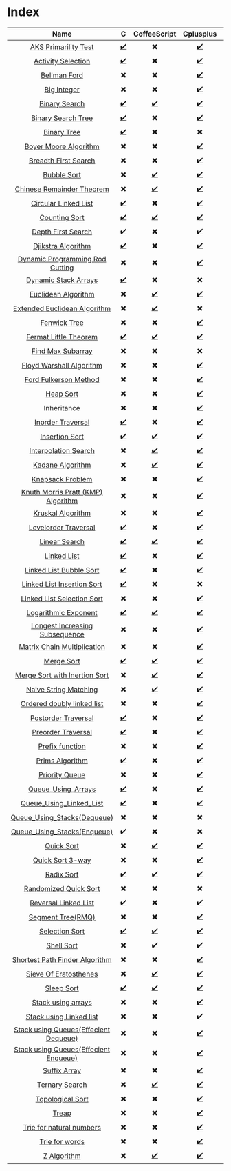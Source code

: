# Index

| Name | C | CoffeeScript | Cplusplus | CSharp | Java | JavaScript | PHP | Python | Ruby | GO |
| :---: | :---: | :---: | :---: | :---: | :---: | :---: | :---: | :---: | :---: | :---: |
| [AKS Primarility Test](AKS_Primarility_Test) | [:heavy_check_mark:](AKS_Primarility_Test/AKS.c) | :heavy_multiplication_x: | [:heavy_check_mark:](AKS_Primarility_Test/AKS.cpp)   | :heavy_multiplication_x: | [:heavy_check_mark:](AKS_primarility_Test/AKS.java) | :heavy_multiplication_x: | :heavy_multiplication_x: | :heavy_multiplication_x: | :heavy_multiplication_x: | :heavy_multiplication_x: |
| [Activity Selection](Activity_Selection) | [:heavy_check_mark:](Activity_Selection/Activity_Selection.c) | :heavy_multiplication_x: | [:heavy_check_mark:](Activity_Selection/Activity_Selection.cpp) | :heavy_multiplication_x: | [:heavy_check_mark:](Activity_Selection/Activity_Selection.java) | :heavy_multiplication_x: | :heavy_multiplication_x: | :heavy_multiplication_x: | :heavy_multiplication_x: | [:heavy_check_mark:](Activity_Selection/Activity_Selection.go) |
| [Bellman Ford](Bellmanford_Algorithm) | :heavy_multiplication_x: | :heavy_multiplication_x: | [:heavy_check_mark:](Bellmanford_Algorithm/Bellmanford.cpp) | :heavy_multiplication_x: | :heavy_multiplication_x: | :heavy_multiplication_x: | :heavy_multiplication_x: | [:heavy_check_mark:](Bellmanford_Algorithm/Bellmanford.py) | :heavy_multiplication_x: | :heavy_multiplication_x: |
| [Big Integer](Big_Integer) | :heavy_multiplication_x: | :heavy_multiplication_x: | [:heavy_check_mark:](Big_Integer/Big_Integer.cpp) | :heavy_multiplication_x: | :heavy_multiplication_x: | :heavy_multiplication_x: | :heavy_multiplication_x: | :heavy_multiplication_x: | :heavy_multiplication_x: | :heavy_multiplication_x: |
| [Binary Search](Binary_Search) | [:heavy_check_mark:](Binary_Search/Binary_Search.c) | [:heavy_check_mark:](Binary_Search/Binary_Search.coffee) | [:heavy_check_mark:](Binary_Search/Binary_Search.cpp) | [:heavy_check_mark:](Binary_Search/Binary_Search.cs) | [:heavy_check_mark:](Binary_Search/Binary_Search.java) | [:heavy_check_mark:](Binary_Search/Binary_Search.js) | [:heavy_check_mark:](Binary_Search/Binary_Search.php) | [:heavy_check_mark:](Binary_Search/Binary_Search.py) | [:heavy_check_mark:](Binary_Search/Binary_Search.rb) | [:heavy_check_mark:](Binary_Search/Binary_Search.go) |
| [Binary Search Tree](Binary_Search_Trees) | [:heavy_check_mark:](Binary_Search_Trees/BinarySearchTree.c) | :heavy_multiplication_x: | [:heavy_check_mark:](Binary_Search_Trees/BinarySearchTree.cpp) | [:heavy_check_mark:](Binary_Search_Trees/BinarySearchTree.cs) | [:heavy_check_mark:](Binary_Search_Trees/BinarySearchTree.java) | :heavy_multiplication_x: | :heavy_multiplication_x: | [:heavy_check_mark:](Binary_Search_Trees/BinarySearchTree.py) | [:heavy_check_mark:](Binary_Search_Trees/BinarySearchTree.rb) | :heavy_multiplication_x: |
| [Binary Tree](Binary_Tree) | [:heavy_check_mark:](Binary_Tree/Binary_Tree.c) | :heavy_multiplication_x: | :heavy_multiplication_x: | :heavy_multiplication_x: | :heavy_multiplication_x: | :heavy_multiplication_x: | :heavy_multiplication_x: | :heavy_multiplication_x: | :heavy_multiplication_x: | :heavy_multiplication_x: |
| [Boyer Moore Algorithm](Boyer_Moore_Algorithm) | :heavy_multiplication_x: | :heavy_multiplication_x: | [:heavy_check_mark:](Boyer_Moore_Algorithm/Boyer_Moore.cpp) | :heavy_multiplication_x: | :heavy_multiplication_x: | :heavy_multiplication_x: | :heavy_multiplication_x: | [:heavy_check_mark:](Boyer_Moore_Algorithm/Boyer_Moore.py) | :heavy_multiplication_x: | :heavy_multiplication_x: |
| [Breadth First Search](Breadth_First_Search) | :heavy_multiplication_x: | :heavy_multiplication_x: | [:heavy_check_mark:](Breadth_First_Search/Breadth_First_Search.cpp) | :heavy_multiplication_x: | [:heavy_check_mark:](Breadth_First_Search/BreadthFirstSearch.java) | :heavy_multiplication_x: | :heavy_multiplication_x: | [:heavy_check_mark:](Breadth_First_Search/BreadthFirstSearch.py) | :heavy_multiplication_x: | :heavy_multiplication_x: |
| [Bubble Sort](Bubble_Sort) | :heavy_multiplication_x: | [:heavy_check_mark:](Bubble_Sort/Bubble_Sort.coffee) | [:heavy_check_mark:](Bubble_Sort/Bubble_Sort.cpp) | [:heavy_check_mark:](Bubble_Sort/Bubble_Sort.cs) | [:heavy_check_mark:](Bubble_Sort/Bubble_Sort.java) | [:heavy_check_mark:](Bubble_Sort/Bubble_Sort.js) | [:heavy_check_mark:](Bubble_Sort/Bubble_Sort.php) | [:heavy_check_mark:](Bubble_Sort/Bubble_Sort.py) | [:heavy_check_mark:](Bubble_Sort/Bubble_Sort.rb) | :heavy_multiplication_x: |
| [Chinese Remainder Theorem](Chinese_Remainder_Theorem) | :heavy_multiplication_x: | [:heavy_check_mark:](Chinese_Remainder_Theorem/Chinese_Remainder_Theorem.coffee) | [:heavy_check_mark:](Chinese_Remainder_Theorem/Chinese_Remainder_Theorem.cpp) | [:heavy_check_mark:](Chinese_Remainder_Theorem/Chinese_Remainder_Theorem.cs) | [:heavy_check_mark:](Chinese_Remainder_Theorem/Chinese_Remainder_Theorem.java) | :heavy_multiplication_x: | :heavy_multiplication_x: | [:heavy_check_mark:](Chinese_Remainder_Theorem/Chinese_Remainder_Theorem.py) | :heavy_multiplication_x: | :heavy_multiplication_x: |
| [Circular Linked List](Circular_Linked_List) | [:heavy_check_mark:](Circular_Linked_List/Circular_Linked_List.c) | :heavy_multiplication_x: | [:heavy_check_mark:](Circular_Linked_List/Circular_Linked_List.cpp) | :heavy_multiplication_x: | :heavy_multiplication_x: | :heavy_multiplication_x: | :heavy_multiplication_x: | :heavy_multiplication_x: | :heavy_multiplication_x: | :heavy_multiplication_x: |
| [Counting Sort](Counting_Sort) | [:heavy_check_mark:](Counting_Sort/Counting_Sort.c) | [:heavy_check_mark:](Counting_Sort/Counting_Sort.coffee) | [:heavy_check_mark:](Counting_Sort/Counting_Sort.cpp) | [:heavy_check_mark:](Counting_Sort/Counting_Sort.cs) | [:heavy_check_mark:](Counting_Sort/Counting_Sort.java) | [:heavy_check_mark:](Counting_Sort/Counting_Sort.js) | [:heavy_check_mark:](Counting_Sort/Counting_Sort.php) | [:heavy_check_mark:](Counting_Sort/Counting_Sort.py) | :heavy_multiplication_x: | :heavy_multiplication_x: |
| [Depth First Search](Depth_First_Search) | [:heavy_check_mark:](Depth_First_Search/Depth_First_Search.c) | :heavy_multiplication_x: | [:heavy_check_mark:](Depth_First_Search/Depth_First_Search.cpp) | :heavy_multiplication_x: | :heavy_multiplication_x: | :heavy_multiplication_x: | :heavy_multiplication_x: | [:heavy_check_mark:](Depth_First_Search/Depth_First_Search.py) | :heavy_multiplication_x: | :heavy_multiplication_x: |
| [Djikstra Algorithm](Dijsktra_Algorithm) | [:heavy_check_mark:](Dijkstra_Algorithm/Dijkstra_Algorithm.c) | :heavy_multiplication_x: | [:heavy_check_mark:](Dijsktra_Algorithm/Dijsktra_Algorithm.cpp) | :heavy_multiplication_x: | [:heavy_check_mark:](Dijkstra_Algorithm/Dijkstra_Algorithm.java) | :heavy_multiplication_x: | :heavy_multiplication_x: | [:heavy_check_mark:](Dijkstra_Algorithm/Dijkstra_Algorithm.py) | :heavy_multiplication_x: | :heavy_multiplication_x: |
| [Dynamic Programming Rod Cutting](Dynamic_Programming_Rod_Cutting) | :heavy_multiplication_x: | :heavy_multiplication_x: | [:heavy_check_mark:](Dynamic_Programming_Rod_Cutting/Dynamic_Programming_Rod_Cutting.cpp) | [:heavy_check_mark:](Dynamic_Programming_Rod_Cutting/Dynamic_Programming_Rod_Cutting.cs) | [:heavy_check_mark:](Dynamic_Programming_Rod_Cutting/Dynamic_Programming_Rod_Cutting.java) | [:heavy_check_mark:](Dynamic_Programming_Rod_Cutting/Dynamic_Programming_Rod_Cutting.js) | [:heavy_check_mark:](Dynamic_Programming_Rod_Cutting/Dynamic_Programming_Rod_Cutting.php) | [:heavy_check_mark:](Dynamic_Programming_Rod_Cutting/Dynamic_Programming_Rod_Cutting.py) | :heavy_multiplication_x: | :heavy_multiplication_x: |
| [Dynamic Stack Arrays](Dynamic_Stack_Arrays) | [:heavy_check_mark:](Dynamic_Stack_Arrays/Dynamic_Stack.c) | :heavy_multiplication_x: | :heavy_multiplication_x: | :heavy_multiplication_x: | [:heavy_check_mark:](Dynamic_Stack_Arrays/Dynamic_Stack.java) | :heavy_multiplication_x: | :heavy_multiplication_x: | [:heavy_check_mark:](Dynamic_Stack_Arrays/Dynamic_Stack.py) | :heavy_multiplication_x: | :heavy_multiplication_x: |
| [Euclidean Algorithm](Euclidean_Algorithm) | :heavy_multiplication_x: | [:heavy_check_mark:](Euclidean_Algorithm/Euclidean_Algorithm.coffee) | [:heavy_check_mark:](Euclidean_Algorithm/Euclidean_Algorithm.cpp) | [:heavy_check_mark:](Euclidean_Algorithm/Euclidean_Algorithm.cs) | [:heavy_check_mark:](Euclidean_Algorithm/Euclidean_Algorithm.java) | :heavy_multiplication_x: | [:heavy_check_mark:](Euclidean_Algorithm/Euclidean_Algorithm.php) | [:heavy_check_mark:](Euclidean_Algorithm/Euclidean_Algorithm.py) | :heavy_multiplication_x: | :heavy_multiplication_x: |
| [Extended Euclidean Algorithm](Extended_Euclidean_Algorithm) | :heavy_multiplication_x: | [:heavy_check_mark:](Extended_Euclidean_Algorithm/Extended_Euclidean_Algorithm.coffee) | :heavy_multiplication_x: | [:heavy_check_mark:](Extended_Euclidean_Algorithm/Extended_Euclidean_Algorithm.cs) | :heavy_multiplication_x: | :heavy_multiplication_x: | :heavy_multiplication_x: | [:heavy_check_mark:](Extended_Euclidean_Algorithm/Extended_Euclidean_Algorithm.py) | :heavy_multiplication_x: | :heavy_multiplication_x: |
| [Fenwick Tree](Fenwick_Tree) | :heavy_multiplication_x: | :heavy_multiplication_x: | [:heavy_check_mark:](Fenwick_Tree/FenwickTree.cpp) | :heavy_multiplication_x: | :heavy_multiplication_x: | :heavy_multiplication_x: | :heavy_multiplication_x: | :heavy_multiplication_x: | :heavy_multiplication_x: | :heavy_multiplication_x: |
| [Fermat Little Theorem](Fermat_Little_Theorem) | [:heavy_check_mark:](Fermat_Little_Theorem/Fermat_Little_Theorem.c) | [:heavy_check_mark:](Fermat_Little_Theorem/Fermat_Little_Theorem.coffee) | [:heavy_check_mark:](Fermat_Little_Theorem/Fermat_Little_Theorem.cpp) | :heavy_multiplication_x: | :heavy_multiplication_x: | :heavy_multiplication_x: | :heavy_multiplication_x: | [:heavy_check_mark:](Fermat_Little_Theorem/Fermat_Little_Theorem.py) | [:heavy_check_mark:](Fermat_Little_Theorem/Fermat_Little_Theorem.rb) | :heavy_multiplication_x: |
| [Find Max Subarray](Find_Max_Subarray) | :heavy_multiplication_x: | :heavy_multiplication_x: | :heavy_multiplication_x: | :heavy_multiplication_x: | :heavy_multiplication_x: | :heavy_multiplication_x: | :heavy_multiplication_x: | :heavy_multiplication_x: | [:heavy_check_mark:](Find_Max_Subarray/Find_Max_Subarray.rb) | :heavy_multiplication_x: |
| [Floyd Warshall Algorithm](Floyd_Warshall_Algorithm) | :heavy_multiplication_x: | :heavy_multiplication_x: | [:heavy_check_mark:](Floyd_Warshall_Algorithm/Floyd_Warshall_Algorithm.cpp) | :heavy_multiplication_x: | [:heavy_check_mark:](Floyd_Warshall_Algorithm/Floyd_Warshall_Algorithm.java) | :heavy_multiplication_x: | :heavy_multiplication_x: | [:heavy_check_mark:](Floyd_Warshall_Algorithm/Floyd_Warshall_Algorithm.py) | :heavy_multiplication_x: | [:heavy_check_mark:](Floyd_Warshall_Algorithm/Floyd_Warshall_Algorithm.go) |
| [Ford Fulkerson Method](Ford_Fulkerson_Method) | :heavy_multiplication_x: | :heavy_multiplication_x: | [:heavy_check_mark:](Ford_Fulkerson_Method/Ford_Fulkerson_Method.cpp) | :heavy_multiplication_x: | [:heavy_check_mark:](Ford_Fulkerson_Method/Ford_Fulkerson_Method.java) | :heavy_multiplication_x: | :heavy_multiplication_x: | [:heavy_check_mark:](Ford_Fulkerson_Method/Ford_Fulkerson_Method.py) | :heavy_multiplication_x: | :heavy_multiplication_x: |
| [Heap Sort](Heap_Sort) | :heavy_multiplication_x: | :heavy_multiplication_x: | [:heavy_check_mark:](Heap_Sort/Heap_Sort.cpp) | [:heavy_check_mark:](Heap_Sort/Heap_Sort.cs) | [:heavy_check_mark:](Heap_Sort/Heap_Sort.java) | [:heavy_check_mark:](Heap_Sort/Heap_Sort.js) | :heavy_multiplication_x: | [:heavy_check_mark:](Heap_Sort/Heap_Sort.py) | [:heavy_check_mark:](Heap_Sort/Heap_Sort.rb) | :heavy_multiplication_x: |
| Inheritance | :heavy_multiplication_x: | :heavy_multiplication_x: | [:heavy_check_mark:](Inheritance(C%2B%2B)) | :heavy_multiplication_x: | [:heavy_check_mark:](Inheritance(Java)) | :heavy_multiplication_x: | :heavy_multiplication_x: | :heavy_multiplication_x: | :heavy_multiplication_x: | :heavy_multiplication_x: |
| [Inorder Traversal](Tree_Inorder_Traversal) | [:heavy_check_mark:](Tree_Inorder_Traversal/Tree_Inorder_Traversal.c) | :heavy_multiplication_x: | [:heavy_check_mark:](Tree_Inorder_Traversal/Tree_Inorder_Traversal.cpp) | :heavy_multiplication_x: | [:heavy_check_mark:](Tree_Inorder_Traversal/Tree_Inorder_Traversal.java) | :heavy_multiplication_x: | :heavy_multiplication_x: | [:heavy_check_mark:](Tree_Inorder_Traversal/Tree_Inorder_Traversal.py) | :heavy_multiplication_x: | :heavy_multiplication_x: |
| [Insertion Sort](Insertion_Sort) | [:heavy_check_mark:](Insertion_Sort/Insertion_Sort.c) | [:heavy_check_mark:](Insertion_Sort/Insertion_Sort.coffee) | [:heavy_check_mark:](Insertion_Sort/Insertion_Sort.cpp) | [:heavy_check_mark:](Insertion_Sort/Insertion_Sort.cs) | [:heavy_check_mark:](Insertion_Sort/Insertion_Sort.java) | :heavy_multiplication_x: | :heavy_multiplication_x: | [:heavy_check_mark:](Insertion_Sort/Insertion_Sort.py) | [:heavy_check_mark:](Insertion_Sort/Insertion_Sort.rb) | :heavy_multiplication_x: |
| [Interpolation Search](Interpolation_Search) | :heavy_multiplication_x: | [:heavy_check_mark:](Interpolation_Search/Interpolation_Search.coffee) | [:heavy_check_mark:](Interpolation_Search/Interpolation_Search.cpp) | [:heavy_check_mark:](Interpolation_Search/Interpolation_Search.java) | [:heavy_check_mark:](Interpolation_Search/Interpolation_Search.js) | [:heavy_check_mark:](Interpolation_Search/Interpolation_Search.js) | [:heavy_check_mark:](Interpolation_Search/Interpolation_Search.php) | [:heavy_check_mark:](Interpolation_Search/Interpolation_Search.py) | :heavy_multiplication_x: | [:heavy_check_mark:](Interpolation_Search/Interpolation_Search.go) |
| [Kadane Algorithm](Kadane_Algorithm) | :heavy_multiplication_x: | [:heavy_check_mark:](Kadane_Algorithm/Kadane_Algorithm.coffee) |  [:heavy_check_mark:](Kadane_Algorithm/Kadane_Algorithm.cpp) | [:heavy_check_mark:](Kadane_Algorithm/Kadane_Algorithm.cs) | [:heavy_check_mark:](Kadane_Algorithm/Kadane_Algorithm.java) | :heavy_multiplication_x: | :heavy_multiplication_x: | [:heavy_check_mark:](Kadane_Algorithm/Kadane_Algorithm.py) | :heavy_multiplication_x: | :heavy_multiplication_x: |
| [Knapsack Problem](Knapsack) | :heavy_multiplication_x: | :heavy_multiplication_x: | [:heavy_check_mark:](Knapsack/Knapsack_DP.cpp) | :heavy_multiplication_x: | [:heavy_check_mark:](Knapsack/KnapsackProblem.java) | :heavy_multiplication_x: | :heavy_multiplication_x: | :heavy_multiplication_x: | :heavy_multiplication_x: | :heavy_multiplication_x: |
| [Knuth Morris Pratt (KMP) Algorithm](Knuth_Morris_Pratt_Algorithm) | :heavy_multiplication_x: | :heavy_multiplication_x: | [:heavy_check_mark:](Knuth_Morris_Pratt_Algorithm/KMP.cpp) | [:heavy_check_mark:](Knuth_Morris_Pratt_Algorithm/KMP.cs) | :heavy_multiplication_x: | :heavy_multiplication_x: | :heavy_multiplication_x: | [:heavy_check_mark:](Knuth_Morris_Pratt_Algorithm/KMP.py) | :heavy_multiplication_x: | :heavy_multiplication_x: |
| [Kruskal Algorithm](Kruskal_Algorithm) | :heavy_multiplication_x: | :heavy_multiplication_x: | [:heavy_check_mark:](Kruskal_Algorithm/Kruskal_Algorithm.cpp) | :heavy_multiplication_x: | [:heavy_check_mark:](Kruskal_Algorithm/Kruskal_OOP) | :heavy_multiplication_x: | :heavy_multiplication_x: | :heavy_multiplication_x: | :heavy_multiplication_x: | :heavy_multiplication_x: |
| [Levelorder Traversal](Tree_Levelorder_Traversal) | [:heavy_check_mark:](Tree_Levelorder_Traversal/Tree_Levelorder_Transversal.c) | :heavy_multiplication_x: | [:heavy_check_mark:](Tree_Levelorder_Traversal/Tree_Levelorder_Traversal.cpp) | :heavy_multiplication_x: | [:heavy_check_mark:](Tree_Inorder_Traversal/Tree_Levelorder_Traversal.java) | :heavy_multiplication_x: | :heavy_multiplication_x: | [:heavy_check_mark:](Tree_Inorder_Traversal/Tree_Levelorder_Traversal.py) | :heavy_multiplication_x: | :heavy_multiplication_x: |
| [Linear Search](Linear_Search) | [:heavy_check_mark:](Linear_Search/Linear_Search.c) | [:heavy_check_mark:](Linear_Search/Linear_Search.coffee) | [:heavy_check_mark:](Linear_Search/Linear_Search.cpp) | [:heavy_check_mark:](Linear_Search/Linear_Search.cs) | [:heavy_check_mark:](Linear_Search/Linear_Search.java) | [:heavy_check_mark:](Linear_Search/Linear_Search.js) | [:heavy_check_mark:](Linear_Search/Linear_Search.php) | [:heavy_check_mark:](Linear_Search/Linear_Search.py) | [:heavy_check_mark:](Linear_Search/Linear_Search.rb) | :heavy_multiplication_x: |
| [Linked List](Linked_List) | [:heavy_check_mark:](Linked_List/Linked_List.c) | :heavy_multiplication_x: | [:heavy_check_mark:](Linked_List/Linked_List.cpp) | :heavy_multiplication_x: | [:heavy_check_mark:](Linked_List/Linked_List.java) | :heavy_multiplication_x: | :heavy_multiplication_x: | [:heavy_check_mark:](Linked_List/Linked_List.py) | :heavy_multiplication_x: | :heavy_multiplication_x: |
| [Linked List Bubble Sort](Linked_List_Bubble_Sort) | [:heavy_check_mark:](Linked_List_Bubble_Sort/Linked_List_Bubble_Sort.c) | :heavy_multiplication_x: | [:heavy_check_mark:](Linked_List_Bubble_Sort/Linked_List_Bubble_Sort.cpp) | :heavy_multiplication_x: | [:heavy_check_mark:](Linked_List_Bubble_Sort/Linked_List_Bubble_Sort.java) | :heavy_multiplication_x: | :heavy_multiplication_x: | :heavy_multiplication_x: | :heavy_multiplication_x: | :heavy_multiplication_x: |
| [Linked List Insertion Sort](Linked_List_Insertion_Sort) | [:heavy_check_mark:](Linked_List_Insertion_Sort/LinkedList_Insertion_sort.c) | :heavy_multiplication_x: | :heavy_multiplication_x: | :heavy_multiplication_x: | :heavy_multiplication_x: | :heavy_multiplication_x: | :heavy_multiplication_x: | :heavy_multiplication_x: | :heavy_multiplication_x: | :heavy_multiplication_x: |
| [Linked List Selection Sort](Linked_List_Selection_Sort) | :heavy_multiplication_x: | :heavy_multiplication_x: | [:heavy_check_mark:](Linked_List_Selection_Sort/Linked_List_Selection_Sort.cpp) | :heavy_multiplication_x: | [:heavy_check_mark:](Linked_List_Selection_Sort/Linked_List_Selection_Sort.java) | :heavy_multiplication_x: | :heavy_multiplication_x: | :heavy_multiplication_x: | [:heavy_check_mark:](Linked_List_Selection_Sort/Linked_List_Selection_Sort.rb) | :heavy_multiplication_x: |
| [Logarithmic Exponent](Logarithmic_Exponent) | [:heavy_check_mark:](Logarithmic_Exponent/Logarithmic_Exponent.c) | [:heavy_check_mark:](Logarithmic_Exponent/Logarithmic_Exponent.coffee) | [:heavy_check_mark:](Logarithmic_Exponent/Logarithmic_Exponent.cpp) | :heavy_multiplication_x: | :heavy_multiplication_x: | :heavy_multiplication_x: | :heavy_multiplication_x: | [:heavy_check_mark:](Logarithmic_Exponent/Logarithmic_Exponent.py) | :heavy_multiplication_x: | :heavy_multiplication_x: |
| [Longest Increasing Subsequence](Longest_Increasing_Subsequence) | :heavy_multiplication_x: | :heavy_multiplication_x: | [:heavy_check_mark:](Longest_Increasing_Subsequence/LIS.cpp) | :heavy_multiplication_x: | :heavy_multiplication_x: | :heavy_multiplication_x: | :heavy_multiplication_x: | :heavy_multiplication_x: | [:heavy_check_mark:](Longest_Increasing_Subsequence/LIS.rb) |
| [Matrix Chain Multiplication](Matrix_Chain_Multiplicatiion) | :heavy_multiplication_x: | :heavy_multiplication_x: | [:heavy_check_mark:](Matrix_Chain_Multiplicatiion/Matrix_Chain_Multiplicatiion_DP.cpp) | :heavy_multiplication_x: | :heavy_multiplication_x: | :heavy_multiplication_x: | :heavy_multiplication_x: | :heavy_multiplication_x: | :heavy_multiplication_x: | :heavy_multiplication_x: |
| [Merge Sort](Merge_Sort) | [:heavy_check_mark:](Merge_Sort/Merge_Sort.c) | [:heavy_check_mark:](Merge_Sort/Merge_Sort.coffee) | [:heavy_check_mark:](Merge_Sort/Merge_Sort.cpp) | :heavy_multiplication_x: | [:heavy_check_mark:](Merge_Sort/Merge_Sort.java) | :heavy_multiplication_x: | :heavy_multiplication_x: | [:heavy_check_mark:](Merge_Sort/Merge_Sort.py) | [:heavy_check_mark:](Merge_Sort/Merge_Sort.rb) | [:heavy_check_mark:](Merge_Sort/Merge_Sort.go) |
| [Merge Sort with Inertion Sort](Merge_With_Insertion_Sort) | :heavy_multiplication_x: | [:heavy_check_mark:](Merge_With_Insertion_Sort/Merge_With_Insertion_Sort.coffee) | [:heavy_check_mark:](Merge_With_Insertion_Sort/Merge_With_Insertion_Sort.cpp) | :heavy_multiplication_x: | :heavy_multiplication_x: | :heavy_multiplication_x: | :heavy_multiplication_x: | [:heavy_check_mark:](Merge_With_Insertion_Sort/Merge_With_Insertion_Sort.py) | :heavy_multiplication_x: | :heavy_multiplication_x: |
| [Naive String Matching](Naive_String_Matching) | :heavy_multiplication_x: | [:heavy_check_mark:](Naive_String_Matching/Naive_Approach.coffee) | [:heavy_check_mark:](Naive_String_Matching/Naive_Approach.cpp) | :heavy_multiplication_x: | [:heavy_check_mark:](Naive_String_Matching/Naive_Approach.java) | :heavy_multiplication_x: | [:heavy_check_mark:](Naive_String_Matching/Naive_Approach.php) | [:heavy_check_mark:](Naive_String_Matching/Naive_Approach.py) | [:heavy_check_mark:](Naive_String_Matching/Naive_Approach.rb) | :heavy_multiplication_x: |
| [Ordered doubly linked list](Ordered_Doubly_Linked_List) | :heavy_multiplication_x: | :heavy_multiplication_x: | [:heavy_check_mark:](Ordered_Doubly_Linked_List/Ordered_Doubly_Linked_List.hpp) | :heavy_multiplication_x: | :heavy_multiplication_x: | :heavy_multiplication_x: | :heavy_multiplication_x: | :heavy_multiplication_x: | :heavy_multiplication_x: | :heavy_multiplication_x: |
| [Postorder Traversal](Tree_Postorder_Traversal) | [:heavy_check_mark:](Tree_Postorder_Traversal/Tree_Postorder_Traversal.c.c) | :heavy_multiplication_x: | [:heavy_check_mark:](Tree_Postorder_Traversal/Tree_Postorder_Traversal.cpp) | :heavy_multiplication_x: | [:heavy_check_mark:](Tree_Postorder_Traversal/Tree_Postorder_Traversal.java) | :heavy_multiplication_x: | :heavy_multiplication_x: | [:heavy_check_mark:](Tree_Postorder_Traversal/Tree_Postorder_Traversal.py) | :heavy_multiplication_x: | :heavy_multiplication_x: |
| [Preorder Traversal](Tree_Preorder_Traversal) | [:heavy_check_mark:](Tree_Preorder_Traversal/Tree_Preorder_Traversal.c) | :heavy_multiplication_x: | [:heavy_check_mark:](Tree_Preorder_Traversal/Tree_Preorder_Traversal.cpp) | :heavy_multiplication_x: | [:heavy_check_mark:](Tree_Preorder_Traversal/Tree_Preorder_Traversal.java) | :heavy_multiplication_x: | :heavy_multiplication_x: | [:heavy_check_mark:](Tree_Preorder_Traversal/Tree_Preorder_Traversal.py) | :heavy_multiplication_x: | :heavy_multiplication_x: |
| [Prefix function](Prefix_Function) | :heavy_multiplication_x: | :heavy_multiplication_x: | [:heavy_check_mark:](Prefix_Function/Prefix_Function.cpp) | :heavy_multiplication_x: | :heavy_multiplication_x: | :heavy_multiplication_x: | :heavy_multiplication_x: | :heavy_multiplication_x: | :heavy_multiplication_x: | :heavy_multiplication_x: |
| [Prims Algorithm](Prims_Algorithm) | [:heavy_check_mark:](Prims_Algorithm/Prims_Algorithm.c) | :heavy_multiplication_x: | [:heavy_check_mark:](Prims_Algorithm/Prims_Algorithm.cpp) | :heavy_multiplication_x: | :heavy_multiplication_x: | :heavy_multiplication_x: | :heavy_multiplication_x: | [:heavy_check_mark:](Prims_Algorithm/Prims_Algorithm.py) | :heavy_multiplication_x: | :heavy_multiplication_x: |
| [Priority Queue](Priority_Queue) | :heavy_multiplication_x: | :heavy_multiplication_x: | [:heavy_check_mark:](Priority_Queue/LeftistPriorityQueue.cpp) | :heavy_multiplication_x: | [:heavy_check_mark:](Priority_Queue/HeapPriorityQueue.java) | :heavy_multiplication_x: | :heavy_multiplication_x: | :heavy_multiplication_x: | :heavy_multiplication_x: | :heavy_multiplication_x: |
| [Queue_Using_Arrays](Queue_Using_Arrays) | [:heavy_check_mark:](Queue_Using_Arrays/Queue_Using_Arrays.c) |  :heavy_multiplication_x: | [:heavy_check_mark:](Queue_Using_Arrays/Queue_Using_Arrays.cpp) | :heavy_multiplication_x: | :heavy_multiplication_x: | :heavy_multiplication_x: | :heavy_multiplication_x: | [:heavy_check_mark:](Queue_Using_Arrays/Queue_Using_Arrays.py) | :heavy_multiplication_x: | :heavy_multiplication_x: |
| [Queue_Using_Linked_List](Queue_Using_Linked_List) | [:heavy_check_mark:](Queue_Using_Linked_List/Queue_Linked_List.c) | :heavy_multiplication_x: | [:heavy_check_mark:](Queue_Using_Linked_List/Queue_Linked_List.cpp) | :heavy_multiplication_x: | [:heavy_check_mark:](Queue_Using_Linked_List/Queue_Linked_List.java) | :heavy_multiplication_x: | :heavy_multiplication_x: | [:heavy_check_mark:](Queue_Using_Linked_List/Queue_Linked_List.py) | :heavy_multiplication_x: | :heavy_multiplication_x: |
| [Queue_Using_Stacks(Dequeue)](Queues_Using_Stacks) | :heavy_multiplication_x: | :heavy_multiplication_x: |  :heavy_multiplication_x: |  :heavy_multiplication_x: | [:heavy_check_mark:](Queues_Using_Stacks/Efficient_Dequeue.java) | :heavy_multiplication_x: | :heavy_multiplication_x: | :heavy_multiplication_x: | :heavy_multiplication_x: | :heavy_multiplication_x: |
| [Queue_Using_Stacks(Enqueue)](Queues_Using_Stacks) | [:heavy_check_mark:](Queues_Using_Stacks/Efficient_Enqueue.c) | :heavy_multiplication_x: |  :heavy_multiplication_x: |  :heavy_multiplication_x: | [:heavy_check_mark:](Queues_Using_Stacks/Efficient_Enqueue.java) | :heavy_multiplication_x: | :heavy_multiplication_x: | :heavy_multiplication_x: | :heavy_multiplication_x: | :heavy_multiplication_x: |
| [Quick Sort](Quick_Sort) | :heavy_multiplication_x: | [:heavy_check_mark:](Quick_Sort/Quick_Sort.coffee) | [:heavy_check_mark:](Quick_Sort/Quick_Sort.cpp) | :heavy_multiplication_x: | [:heavy_check_mark:](Quick_Sort/Quick_Sort.java) | :heavy_multiplication_x: | :heavy_multiplication_x: | [:heavy_check_mark:](Quick_Sort/Quick_Sort.py) | [:heavy_check_mark:](Quick_Sort/Quick_Sort.rb) | :heavy_multiplication_x: |
| [Quick Sort 3-way](Quicksort%203-way) | :heavy_multiplication_x: | :heavy_multiplication_x: | [:heavy_check_mark:](Quicksort%203-way/Quicksort%203-way.cpp) | :heavy_multiplication_x: | :heavy_multiplication_x: | :heavy_multiplication_x: | :heavy_multiplication_x: | [:heavy_check_mark:](Quicksort%203-way/sorting.py) | :heavy_multiplication_x: | :heavy_multiplication_x: |
| [Radix Sort](Radix_Sort) | [:heavy_check_mark:](Radix_Sort/Radix_Sort.c) | [:heavy_check_mark:](Radix_Sort/Radix_Sort.coffee) | [:heavy_check_mark:](Radix_Sort/Radix_Sort.cpp) | :heavy_multiplication_x: | [:heavy_check_mark:](Radix_Sort/Radix_Sort.java) | :heavy_multiplication_x: | :heavy_multiplication_x: | [:heavy_check_mark:](Radix_Sort/Radix_Sort.py) | :heavy_multiplication_x: | :heavy_multiplication_x: |
| [Randomized Quick Sort](Randomized_Quick_sort) | :heavy_multiplication_x: | :heavy_multiplication_x: | :heavy_multiplication_x: | :heavy_multiplication_x: | :heavy_multiplication_x: | :heavy_multiplication_x: | :heavy_multiplication_x: | :heavy_multiplication_x: | [:heavy_check_mark:](Randomized_Quick_sort/Randomized_Quick_Sort.rb) | :heavy_multiplication_x: |
| [Reversal Linked List](Reversal_Linked_List) | [:heavy_check_mark:](Reversal_Linked_List/Reversal_Linked_List.c) | :heavy_multiplication_x: | [:heavy_check_mark:](Reversal_Linked_List/Reversal_Linked_List.cpp) | :heavy_multiplication_x: | [:heavy_check_mark:](Reversal_Linked_List/Reversal_Linked_List.java) | :heavy_multiplication_x: | :heavy_multiplication_x: | [:heavy_check_mark:](Reversal_Linked_List/Reversal_Linked_List.py) | :heavy_multiplication_x: | :heavy_multiplication_x: |
| [Segment Tree(RMQ)](Segment_Tree_RMQ) | :heavy_multiplication_x: | :heavy_multiplication_x: | [:heavy_check_mark:](Segement_Tree_RMQ/Segement_Tree_RMQ.cpp) | :heavy_multiplication_x: | [:heavy_check_mark:](Segement_Tree_RMQ/Segement_Tree_RMQ.java) | :heavy_multiplication_x: | :heavy_multiplication_x: | [:heavy_check_mark:](Segement_Tree_RMQ/Segement_Tree_RMQ.py) | :heavy_multiplication_x: | :heavy_multiplication_x: |
| [Selection Sort](Selection_Sort) | [:heavy_check_mark:](Selection_Sort/Selection_Sort.c) | [:heavy_check_mark:](Selection_Sort/Selection_Sort.coffee) | [:heavy_check_mark:](Selection_Sort/Selection_Sort.cpp) | [:heavy_check_mark:](Selection_Sort/Selection_Sort.cs) | [:heavy_check_mark:](Selection_Sort/Selection_Sort.java) | :heavy_multiplication_x: | :heavy_multiplication_x: | [:heavy_check_mark:](Selection_Sort/Selection_Sort.py) | [:heavy_check_mark:](Selection_Sort/Selection_Sort.rb) | :heavy_multiplication_x: |
| [Shell Sort](Shell_Sort) | :heavy_multiplication_x: | [:heavy_check_mark:](Shell_Sort/Shell_Sort.coffee) | [:heavy_check_mark:](Shell_Sort/Shell_Sort.cpp) | :heavy_multiplication_x: | [:heavy_check_mark:](Shell_Sort/Shell_Sort.java) | :heavy_multiplication_x: | :heavy_multiplication_x: | [:heavy_check_mark:](Shell_Sort/Shell_Sort.py) | :heavy_multiplication_x: | :heavy_multiplication_x: |
| [Shortest Path Finder Algorithm]() | :heavy_multiplication_x: | :heavy_multiplication_x: | [:heavy_check_mark:](Shortest_Path_Finder_Algorithm/Shortest_Path_Finder_Algorithm.cpp) | :heavy_multiplication_x: | :heavy_multiplication_x: | :heavy_multiplication_x: | :heavy_multiplication_x: | :heavy_multiplication_x: | :heavy_multiplication_x: | :heavy_multiplication_x: |
| [Sieve Of Eratosthenes](Sieve_Of_Eratosthenes) | :heavy_multiplication_x: | [:heavy_check_mark:](Sieve_Of_Eratosthenes/Sieve_Of_Eratosthenes.coffee) | [:heavy_check_mark:](Sieve_Of_Eratosthenes/Sieve_Of_Eratosthenes.cpp) | :heavy_multiplication_x: | [:heavy_check_mark:](Sieve_Of_Eratosthenes/Sieve_Of_Eratosthenes.java) | :heavy_multiplication_x: | :heavy_multiplication_x: | [:heavy_check_mark:](Sieve_Of_Eratosthenes/Sieve_Of_Eratosthenes.py) | :heavy_multiplication_x: | :heavy_multiplication_x: |
| [Sleep Sort](Sleep_Sort) | [:heavy_check_mark:](Sleep_Sort/Sleep_Sort.c) | [:heavy_check_mark:](Sleep_Sort/Sleep_Sort.coffee) | [:heavy_check_mark:](Sleep_Sort/Sleep_Sort.cpp) | :heavy_multiplication_x: | [:heavy_check_mark:](Sleep_Sort/Sleep_Sort.java) | :heavy_multiplication_x: | :heavy_multiplication_x: | [:heavy_check_mark:](Sleep_Sort/Sleep_Sort.py) | [:heavy_check_mark:](Sleep_Sort/Sleep_Sort.rb) | :heavy_multiplication_x: |
| [Stack using arrays](Stacks_Using_Arrays) | :heavy_multiplication_x: | :heavy_multiplication_x: | [:heavy_check_mark:](Stacks_Using_Arrays/Stacks.cpp) | :heavy_multiplication_x: | [:heavy_check_mark:](Stacks_Using_Arrays/Stacks.java) | :heavy_multiplication_x: | :heavy_multiplication_x: | [:heavy_check_mark:](Stacks_Using_Arrays/Stacks.py) | :heavy_multiplication_x: | :heavy_multiplication_x: |
| [Stack using Linked list](Stacks_Using_Linked_Lists) | :heavy_multiplication_x: | :heavy_multiplication_x: | [:heavy_check_mark:](Stacks_Using_Linked_Lists/Stacks.cpp) | :heavy_multiplication_x: | [:heavy_check_mark:](Stacks_Using_Linked_Lists/Stacks.java) | :heavy_multiplication_x: | :heavy_multiplication_x: | [:heavy_check_mark:](Stacks_Using_Linked_Lists/Stacks.py) | :heavy_multiplication_x: | :heavy_multiplication_x: |
| [Stack using Queues(Effecient Dequeue)](Stacks_Using_Queues) | :heavy_multiplication_x: | :heavy_multiplication_x: | [:heavy_check_mark:](Stacks_Using_Queues/Efficient_Dequeue.cpp) | :heavy_multiplication_x: | [:heavy_check_mark:](Stacks_Using_Queues/Effecient_Dequeue.java) | :heavy_multiplication_x: | :heavy_multiplication_x: | [:heavy_check_mark:](Stacks_Using_Queues/Stack.py) | :heavy_multiplication_x: | :heavy_multiplication_x: |
| [Stack using Queues(Effecient Enqueue)](Stacks_Using_Queues) | :heavy_multiplication_x: | :heavy_multiplication_x: | [:heavy_check_mark:](Stacks_Using_Queues/Efficient_Enqueue.cpp) | :heavy_multiplication_x: | [:heavy_check_mark:](Stacks_Using_Queues/Effecient_Enqueue.java) | :heavy_multiplication_x: | :heavy_multiplication_x: | [:heavy_check_mark:](Stacks_Using_Queues/Stack.py) | :heavy_multiplication_x: | :heavy_multiplication_x: |
| [Suffix Array](Suffix_Array) | :heavy_multiplication_x: | :heavy_multiplication_x: | [:heavy_check_mark:](Suffix_Array/Suufix_Array.cpp) | :heavy_multiplication_x: | :heavy_multiplication_x: | :heavy_multiplication_x: | :heavy_multiplication_x: | :heavy_multiplication_x: | :heavy_multiplication_x: | :heavy_multiplication_x: |
| [Ternary Search](Ternary_Search) | :heavy_multiplication_x: | [:heavy_check_mark:](Ternary_Search/Ternary_Search.coffee) | [:heavy_check_mark:](Ternary_Search/Ternary_Search.cpp) | :heavy_multiplication_x: | [:heavy_check_mark:](Ternary_Search/Ternary_Search.java) | :heavy_multiplication_x: | :heavy_multiplication_x: | [:heavy_check_mark:](Ternary_Search/Ternary_Search.py) | :heavy_multiplication_x: | :heavy_multiplication_x: |
| [Topological Sort](Topological_Sort) | :heavy_multiplication_x: | :heavy_multiplication_x: | [:heavy_check_mark:](Topological_Sort/Topological_Sort.cpp) | :heavy_multiplication_x: | :heavy_multiplication_x: | :heavy_multiplication_x: | :heavy_multiplication_x: | [:heavy_check_mark:](Topological_Sort/Topological_Sort.py) | :heavy_multiplication_x: | :heavy_multiplication_x: |
| [Treap](Treap) | :heavy_multiplication_x: | :heavy_multiplication_x: | [:heavy_check_mark:](Treap/Treap.cpp) | :heavy_multiplication_x: | :heavy_multiplication_x: | :heavy_multiplication_x: | :heavy_multiplication_x: | :heavy_multiplication_x: | :heavy_multiplication_x: | :heavy_multiplication_x: |
| [Trie for natural numbers](Trie_For_Natural_Numbers) | :heavy_multiplication_x: | :heavy_multiplication_x: | [:heavy_check_mark:](Trie_For_Natural_Numbers/Trie.cpp) | :heavy_multiplication_x: | :heavy_multiplication_x: | :heavy_multiplication_x: | :heavy_multiplication_x: | :heavy_multiplication_x: | :heavy_multiplication_x: | :heavy_multiplication_x: |
| [Trie for words](Trie_For_Words) | :heavy_multiplication_x: | :heavy_multiplication_x: | [:heavy_check_mark:](Trie_For_Words/Trie.cpp) | :heavy_multiplication_x: | :heavy_multiplication_x: | :heavy_multiplication_x: | :heavy_multiplication_x: | :heavy_multiplication_x: | :heavy_multiplication_x: | :heavy_multiplication_x: |
| [Z Algorithm](Z_Algorithm) | :heavy_multiplication_x: | [:heavy_check_mark:](Z_Algorithm/Z_Algorithm.coffee) | [:heavy_check_mark:](Z_Algorithm/Z_Algorithm.cpp) | :heavy_multiplication_x: | :heavy_multiplication_x: | :heavy_multiplication_x: | :heavy_multiplication_x: | [:heavy_check_mark:](Z_Algorithm/Z_Algorithm.py) | :heavy_multiplication_x: | :heavy_multiplication_x: |
